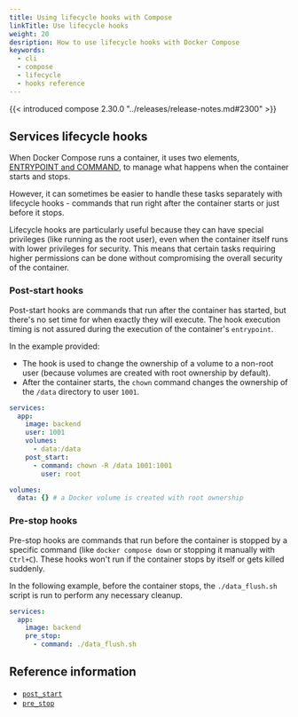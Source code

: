 ```yaml
---
title: Using lifecycle hooks with Compose
linkTitle: Use lifecycle hooks
weight: 20
desription: How to use lifecycle hooks with Docker Compose
keywords:
  - cli
  - compose
  - lifecycle
  - hooks reference
---
```


{{< introduced compose 2.30.0 "../releases/release-notes.md#2300" >}}

## Services lifecycle hooks

When Docker Compose runs a container, it uses two elements, 
[ENTRYPOINT and COMMAND](https://github.com/manuals//engine/containers/run.md#default-command-and-options), 
to manage what happens when the container starts and stops.

However, it can sometimes be easier to handle these tasks separately with lifecycle hooks - 
commands that run right after the container starts or just before it stops.

Lifecycle hooks are particularly useful because they can have special privileges 
(like running as the root user), even when the container itself runs with lower privileges 
for security. This means that certain tasks requiring higher permissions can be done without 
compromising the overall security of the container.

### Post-start hooks

Post-start hooks are commands that run after the container has started, but there's no 
set time for when exactly they will execute. The hook execution timing is not assured during 
the execution of the container's `entrypoint`.

In the example provided:

- The hook is used to change the ownership of a volume to a non-root user (because volumes 
are created with root ownership by default).
- After the container starts, the `chown` command changes the ownership of the `/data` directory to user `1001`.

```yaml
services:
  app:
    image: backend
    user: 1001
    volumes:
      - data:/data    
    post_start:
      - command: chown -R /data 1001:1001
        user: root

volumes:
  data: {} # a Docker volume is created with root ownership
```

### Pre-stop hooks

Pre-stop hooks are commands that run before the container is stopped by a specific 
command (like `docker compose down` or stopping it manually with `Ctrl+C`). 
These hooks won't run if the container stops by itself or gets killed suddenly.

In the following example, before the container stops, the `./data_flush.sh` script is 
run to perform any necessary cleanup.

```yaml
services:
  app:
    image: backend
    pre_stop:
      - command: ./data_flush.sh
```

## Reference information

- [`post_start`](/reference/compose-file/services.md#post_start)
- [`pre_stop`](/reference/compose-file/services.md#pre_stop)
